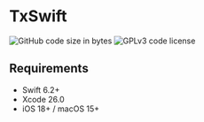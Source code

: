 # TxSwift

![GitHub code size in bytes](https://img.shields.io/github/languages/code-size/tsgrissom/TxSwift)
![GPLv3 code license](https://img.shields.io/badge/license-GPLv3-lightgrey.svg?style=flat-square)

## Requirements

- Swift 6.2+
- Xcode 26.0
- iOS 18+ / macOS 15+

